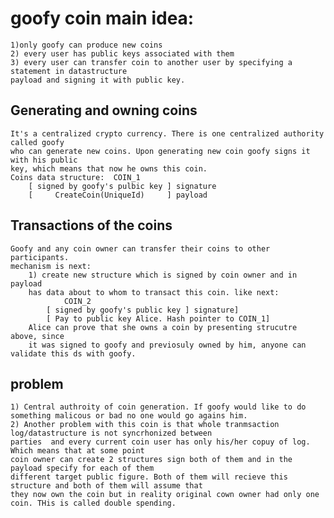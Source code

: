 # goofy coin main idea:
	1)only goofy can produce new coins
	2) every user has public keys associated with them
	3) every user can transfer coin to another user by specifying a statement in datastructure
	payload and signing it with public key.
## Generating and owning coins
	It's a centralized crypto currency. There is one centralized authority called goofy
	who can generate new coins. Upon generating new coin goofy signs it with his public
	key, which means that now he owns this coin.
	Coins data structure:  COIN_1
		[ signed by goofy's pulbic key ] signature
		[     CreateCoin(UniqueId)     ] payload

## Transactions of the coins
	Goofy and any coin owner can transfer their coins to other participants.
	mechanism is next:
		1) create new structure which is signed by coin owner and in payload
		has data about to whom to transact this coin. like next:
				COIN_2
			[ signed by goofy's public key ] signature]
			[ Pay to public key Alice. Hash pointer to COIN_1]
		Alice can prove that she owns a coin by presenting strucutre above, since 
		it was signed to goofy and previosuly owned by him, anyone can validate this ds with goofy.
## problem
	1) Central authroity of coin generation. If goofy would like to do something malicous or bad no one would go agains him.
	2) Another problem with this coin is that whole tranmsaction log/datastructure is not syncrhonized between
	parties  and every current coin user has only his/her copuy of log. Which means that at some point
	coin owner can create 2 structures sign both of them and in the payload specify for each of them
	different target public figure. Both of them will recieve this structure and both of them will assume that
	they now own the coin but in reality original cown owner had only one coin. THis is called double spending.	 
